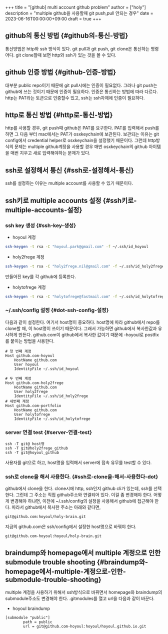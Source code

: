 +++
title = "[github] multi account github problem"
author = ["holy"]
description = "multiple github을 사용할때 git push,pull 안되는 경우"
date = 2023-06-16T00:00:00+09:00
draft = true
+++

## github의 통신 방법 {#github의-통신-방법}

통신방법은 http와 ssh 방식이 있다. git pull과 git push, git clone은
통신하는 명령어다. git clone할때 보면 http와 ssh가 있는 것을 볼 수
있다.


## github 인증 방법 {#github-인증-방법}

대부분 public repo이기 때문에 git pull시에는 인증이 필요없다. 그러나
git push는 github에 쓰는 것이기 때문에 인증이 필요하다. 인증은
통신하는 방법에 따라 다르다. http는 PAT라는 토큰으로 인증할수 있고,
ssh는 ssh자체에 인증이 필요하다.


## http로 통신 방법 {#http로-통신-방법}

http를 사용할 경우, git push때 github은 PAT를 요구한다. PAT를 입력해서
push를 하면 그 다음 부터 mac에서는 PAT가 osxkeychain에
보관된다. 보관되는 이유는 git config에서 credential helper로
osxkeychain을 설정했기 때문이다. 그런데 http방식의 문제는 multiple
github계정을 사용할 경우 매번 osxkeychain의 github 아이템을 매번
지우고 새로 입력해야하는 문제가 있다.


## ssh로 설정해서 통신 {#ssh로-설정해서-통신}

ssh를 설정하는 이유는 multiple account를 사용할 수 있기 때문이다.


## ssh키로 multiple accounts 설정 {#ssh키로-multiple-accounts-설정}


### ssh key 생성 {#ssh-key-생성}

-   hoyoul 계정

<!--listend-->

```sh
ssh-keygen -t rsa -C "hoyoul.park@gmail.com" -f ~/.ssh/id_hoyoul
```

-   holy2frege 계정

<!--listend-->

```sh
ssh-keygen -t rsa -C "holy2frege.nil@gmail.com" -f ~/.ssh/id_holy2frege
```

만들어진 key를 각 github에 등록한다.

-   holytofrege 계정

<!--listend-->

```sh
ssh-keygen -t rsa -C "holytofrege@fastmail.com" -f ~/.ssh/id_holytofrege
```


### ~/.ssh/config 설정 {#dot-ssh-config-설정}

다음과 같이 설정한다. 여기서 host명이 중요하다. host명에 따라
github에서 repo를 clone할 때, 이 host명이 쓰이기 때문이다. 그래서
가능하면 github에서 복사한값과 유사하게 만든다. github.com이
github에서 복사한 값이기 때문에 -hoyoul로 postfix를 붙이는 방법을
사용한다.

```text
# 첫 번째 계정
Host github.com-hoyoul
    HostName github.com
    User hoyoul
    IdentityFile ~/.ssh/id_hoyoul

# 두 번째 계정
Host github.com-holy2frege
    HostName github.com
    User holy2frege
    IdentityFile ~/.ssh/id_holy2frege
# 세번째 계정
Host github.com-portfolio
    HostName github.com
    User holytofrege
    IdentityFile ~/.ssh/id_holytofrege
```


### server 연결 test {#server-연결-test}

```text
ssh -T git@ host명
ssh -T git@holy2frege_github
ssh -T git@hoyoul_github
```

사용자를 git으로 하고, host명을 입력해서 server에 접속 유무를 test할
수 있다.


### ssh로 clone을 해서 사용한다. {#ssh로-clone을-해서-사용한다-dot}

github에서 clone을 한다. clone시에 http, ssh인지 github cli가 있는데,
ssh를 선택한다. 그런데 그 주소는 직접 github주소와 연결되어 있다. 이걸
좀 변경해야 한다. 어떻게 변경해야 하냐면, 이전에 ~/.ssh/config의
설정을 사용해서 github에 접근해야 한다. 따라서 github에서 복사한
주소는 아래와 같다면,

```text
git@github.com:hoyoul/holy-brain.git
```

지금의 github.com은 ssh/config에서 설정한 host명으로 바꿔야 한다.

```text
git@github.com-hoyoul:hoyoul/holy-brain.git
```


## braindump와 homepage에서 multiple 계정으로 인한 submodule trouble shooting {#braindump와-homepage에서-multiple-계정으로-인한-submodule-trouble-shooting}

multiple 계정을 사용하기 위해서 ssh방식으로 바뀌면서 homepage와
braindump의 submodule주소도 변경해야 한다. .gitmodules를 열고 url을
다음과 같이 바꾼다.

-   hoyoul braindump

<!--listend-->

```text
[submodule "public"]
        path = public
        url = git@github.com-hoyoul:hoyoul/hoyoul.github.io.git

```

